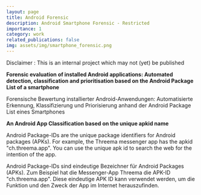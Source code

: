 ```yaml
---
layout: page
title: Android Forensic
description: Android Smartphone Forensic - Restricted
importance: 1
category: work
related_publications: false
img: assets/img/smartphone_forensic.png
---
```


Disclaimer : This is an internal project which may not (yet) be published

<b>
Forensic evaluation of installed Android applications: Automated detection, classification and 
prioritisation based on the Android Package List of a smartphone
</b>

Forensische Bewertung installierter Android-Anwendungen: Automatisierte Erkennung, Klassifizierung und
Priorisierung anhand der Android Package List eines Smartphones

<b>An Android App Classification based on the unique apkid name</b>

Android Package-IDs are the unique package identifiers for Android packages (APKs).
For example, the Threema messenger app has the apkid "ch.threema.app".
You can use the unique apk id to search the web for the intention of the app.

Android Package-IDs sind eindeutige Bezeichner für Android Packages (APKs).
Zum Beispiel hat die Messenger-App Threema die APK-ID "ch.threema.app".
Diese eindeutige APK ID kann verwendet werden, um die Funktion und den Zweck der App im Internet herauszufinden.
